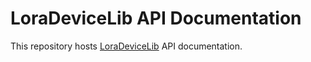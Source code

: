 LoraDeviceLib API Documentation
===============================

This repository hosts [LoraDeviceLib](https://github.com/cjhdev/lora_device_lib) API documentation.
